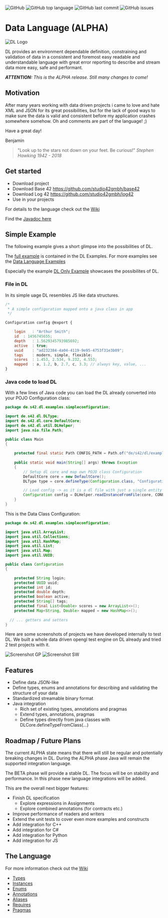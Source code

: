 ![GitHub](https://img.shields.io/github/license/studio42gmbh/dl)
![GitHub top language](https://img.shields.io/github/languages/top/studio42gmbh/dl)
![GitHub last commit](https://img.shields.io/github/last-commit/studio42gmbh/dl)
![GitHub issues](https://img.shields.io/github/issues/studio42gmbh/dl)
<!-- ![GitHub Workflow Status](https://img.shields.io/github/workflow/status/studio42gmbh/dl/Java%20CI%20with%20Maven) -->

# Data Language (ALPHA)

![DL Logo](https://github.com/studio42gmbh/dl/blob/master/resources/images/logo/dl-logo-200.png)

DL provides an environment dependable definition, constraining and validation of data in a consistent and foremost easy readable and understandable language with great error reporting to describe and stream data more easy, safe and performant.

***ATTENTION:** This is the ALPHA release. Still many changes to come!*

## Motivation

After many years working with data driven projects i came to love and hate XML and JSON for its great possibilities, 
but for the lack of good ways to make sure the data is valid and consistent before my application crashes somewhere somehow.
Oh and comments are part of the language! ;)

Have a great day!

Benjamin

> "Look up to the stars not down on your feet. Be curious!" _Stephen Hawking 1942 - 2018_


## Get started

* Download project
* Download Base 42 https://github.com/studio42gmbh/base42
* Download Log 42 https://github.com/studio42gmbh/log42
* Use in your projects

For details to the language check out the [Wiki](https://github.com/studio42gmbh/dl/wiki)

Find the [Javadoc here](https://studio42gmbh.github.io/dl/javadoc/)


## Simple Example

The following example gives a short glimpse into the possibilities of DL.

The [full example](https://github.com/studio42gmbh/dle#simple-configuration-example) is contained in the DL Examples.
For more examples see the [Data Language Examples](https://github.com/studio42gmbh/dle)

Especially the example [DL Only Example](https://github.com/studio42gmbh/dle#dl-only-example) showcases the possibilites of DL.

### File in DL

In its simple uage DL resembles JS like data structures.

```js
/*
 * A simple configuration mapped onto a java class in app
 */

Configuration config @export {

	login	: "Arthur Smith"; 
	id	: 1456745655;
	depth	: 1.5629345793985692;
	active	: true;
	uuid	: "ad232384-4a04-4119-9e95-4753f31e3b09";
	tags	: modern, simple, flexible;
	scores	: 1.453, 2.534, 9.232, 4.553;
	mapped	: a, 1.2, b, 2.7, c, 3.3; // always key, value, ...
}
```

### Java code to load DL

With a few lines of Java code you can load the DL already converted into your POJO Configuration class:

```java
package de.s42.dl.examples.simpleconfiguration;

import de.s42.dl.DLType;
import de.s42.dl.core.DefaultCore;
import de.s42.dl.util.DLHelper;
import java.nio.file.Path;

public class Main
{
	
	protected final static Path CONFIG_PATH = Path.of("de/s42/dl/examples/simpleconfiguration/config.dl");
	
	public static void main(String[] args) throws Exception
	{
		// Setup dl core and map own POJO class Configuration
		DefaultCore core = new DefaultCore();
		DLType type = core.defineType(Configuration.class, "Configuration");

		// Load config -> as it is a dl file with just a single entity we can use this helper method
		Configuration config = DLHelper.readInstanceFromFile(core, CONFIG_PATH);
	}
}
```

This is the Data Class Configuration:

```java
package de.s42.dl.examples.simpleconfiguration;

import java.util.ArrayList;
import java.util.Collections;
import java.util.HashMap;
import java.util.List;
import java.util.Map;
import java.util.UUID;

public class Configuration
{

	protected String login;
	protected UUID uuid;
	protected int id;
	protected double depth;
	protected boolean active;
	protected String[] tags;
	protected final List<Double> scores = new ArrayList<>();
	protected Map<String, Double> mapped = new HashMap<>();
  
  // ... getters and setters
}
```

Here are some screenshots of projects we have developed internally to test DL. We built a whole data driven opengl test engine on DL already and tried 2 test projects with it.

![Screenshot GP](https://github.com/studio42gmbh/dl/blob/master/resources/images/screenshots/2022-04-24-screener-dl-alpha-based-gp.jpg)
![Screenshot SW](https://github.com/studio42gmbh/dl/blob/master/resources/images/screenshots/2022-04-24-screener-dl-alpha-based-sw.jpg)



## Features

* Define data JSON-like
* Define types, enums and annotations for describing and validating the structure of your data
* Standardized streamable binary format
* Java integration
  * Rich set of existing types, annotations and pragmas
  * Extend types, annotations, pragmas
  * Define types directly from java classes with DLCore.defineTypeFromClass(...)


## Roadmap / Future Plans

The current ALPHA state means that there will still be regular and potentially breaking changes in DL. During the ALPHA phase Java will remain the supported integration language.

The BETA phase will provide a stable DL. The focus will be on stability and performance. In this phase new language integrations will be added.

This are the overall next bigger features:

* Finish DL specification
  * Explore expressions in Assignments
  * Explore combined annotations (for contracts etc.)
* Improve performance of readers and writers
* Extend the unit tests to cover even more examples and constructs
* Add integration for C++
* Add integration for C#
* Add integration for Python
* Add integration for JS


## The Language

For more information check out the [Wiki](https://github.com/studio42gmbh/dl/wiki)

* [Types](https://github.com/studio42gmbh/dl/wiki/Types)
* [Instances](https://github.com/studio42gmbh/dl/wiki/Instances)
* [Enums](https://github.com/studio42gmbh/dl/wiki/Enums)
* [Annotations](https://github.com/studio42gmbh/dl/wiki/Annotations)
* [Aliases](https://github.com/studio42gmbh/dl/wiki/Aliases)
* [Requires](https://github.com/studio42gmbh/dl/wiki/Requires)
* [Pragmas](https://github.com/studio42gmbh/dl/wiki/Pragmas)
